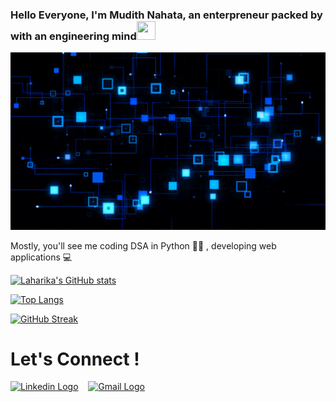 ### Hello Everyone, I'm Mudith Nahata, an enterpreneur packed by with an engineering mind<img src="eye-blink.gif" width="30px" height="30px" /><br>

<img src="cover.gif" width="1000"><br>

<p>
  Mostly, you'll see me coding DSA in Python 👩‍💻 , developing web applications 💻 
</p>

[![Laharika's GitHub stats](https://github-readme-stats.vercel.app/api?username=mudith-nahata)](https://github.com/Laharika28/github-readme-stats&show_icons=true&bg_color=#363e7d&title_color=#fff94c&text_color=#9f9f9f&icon_color=#ddd842&border_color=#000000)

[![Top Langs](https://github-readme-stats.vercel.app/api/top-langs/?username=Laharika28&layout=compact)](https://github.com/mudith-nahata/github-readme-stats)

[![GitHub Streak](https://github-readme-streak-stats.herokuapp.com?user=mudith-nahata&date_format=M%20j%5B%2C%20Y%5D&background=363E7D&ring=FFFA4C&stroke=FFF94C&border=000000&fire=FFF94C&currStreakNum=E5FEFF&sideNums=FFFA4C&currStreakLabel=FFFA4C&sideLabels=DDD842&dates=D4DDDD)](https://git.io/streak-stats)

# Let's Connect ! 

[<img src="https://img.shields.io/badge/LinkedIn-0077B5?style=for-the-badge&logo=linkedin&logoColor=white" alt="Linkedin Logo">](https://www.linkedin.com/in/mudith-nahata-24b525206//) &nbsp;&nbsp;
[<img src="https://img.shields.io/badge/Gmail-D14836?style=for-the-badge&logo=gmail&logoColor=white" alt="Gmail Logo">](mailto:jainmudith2002@gmail.com) &nbsp;&nbsp;
